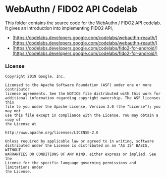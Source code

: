 # WebAuthn / FIDO2 API Codelab

This folder contains the source code for the WebAuthn / FIDO2 API codelab. It gives an introduction into implementing FIDO2 API,
- [https://codelabs.developers.google.com/codelabs/webauthn-reauth/](https://codelabs.developers.google.com/codelabs/webauthn-reauth/)
- [https://codelabs.developers.google.com/codelabs/fido2-for-android/](https://codelabs.developers.google.com/codelabs/fido2-for-android/)

### License


```
Copyright 2019 Google, Inc.

Licensed to the Apache Software Foundation (ASF) under one or more contributor
license agreements. See the NOTICE file distributed with this work for
additional information regarding copyright ownership. The ASF licenses this
file to you under the Apache License, Version 2.0 (the "License"); you may not
use this file except in compliance with the License. You may obtain a copy of
the License at

http://www.apache.org/licenses/LICENSE-2.0

Unless required by applicable law or agreed to in writing, software
distributed under the License is distributed on an "AS IS" BASIS, WITHOUT
WARRANTIES OR CONDITIONS OF ANY KIND, either express or implied. See the
License for the specific language governing permissions and limitations under
the License.
```
